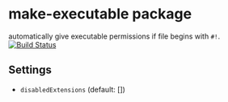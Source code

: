 # make-executable package

automatically give executable permissions if file begins with `#!`.
[![Build Status](https://travis-ci.org/aki77/atom-make-executable.svg)](https://travis-ci.org/aki77/atom-make-executable)

## Settings

* `disabledExtensions` (default: [])
